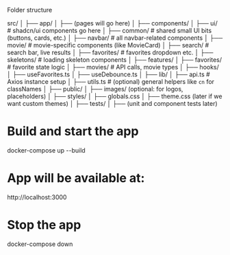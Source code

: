 Folder structure

src/
│
├── app/
│ ├── (pages will go here)
│
├── components/
│ ├── ui/ # shadcn/ui components go here
│ ├── common/ # shared small UI bits (buttons, cards, etc.)
│ ├── navbar/ # all navbar-related components
│ ├── movie/ # movie-specific components (like MovieCard)
│ ├── search/ # search bar, live results
│ ├── favorites/ # favorites dropdown etc.
│ ├── skeletons/ # loading skeleton components
│
├── features/
│ ├── favorites/ # favorite state logic
│ ├── movies/ # API calls, movie types
│
├── hooks/
│ ├── useFavorites.ts
│ ├── useDebounce.ts
│
├── lib/
│ ├── api.ts # Axios instance setup
│ ├── utils.ts # (optional) general helpers like `cn` for classNames
│
├── public/
│ ├── images/ (optional: for logos, placeholders)
│
├── styles/
│ ├── globals.css
│ ├── theme.css (later if we want custom themes)
│
├── tests/
│ ├── (unit and component tests later)

# Build and start the app

docker-compose up --build

# App will be available at:

http://localhost:3000

# Stop the app

docker-compose down

